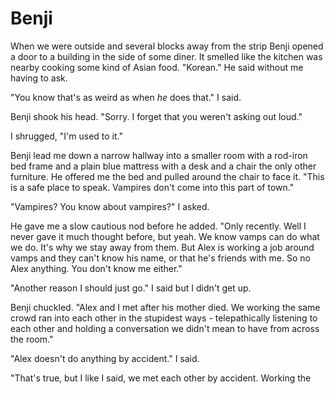 # Benji
When we were outside and several blocks away from the strip Benji opened a door to a building in the side of some diner.  It smelled like the kitchen was nearby cooking some kind of Asian food.  "Korean."  He said without me having to ask.

"You know that's as weird as when _he_ does that."  I said.

Benji shook his head.  "Sorry.  I forget that you weren't asking out loud."

I shrugged, "I'm used to it."  

Benji lead me down a narrow hallway into a smaller room with a rod-iron bed frame and a plain blue mattress with a desk and a chair the only other furniture.  He offered me the bed and pulled around the chair to face it.  "This is a safe place to speak.  Vampires don't come into this part of town."

"Vampires?  You know about vampires?"  I asked.

He gave me a slow cautious nod before he added.  "Only recently.  Well I never gave it much thought before, but yeah.  We know vamps can do what we do.  It's why we stay away from them.  But Alex is working a job around vamps and they can't know his name, or that he's friends with me.  So no Alex anything.  You don't know me either."

"Another reason I should just go."  I said but I didn't get up.

Benji chuckled.  "Alex and I met after his mother died.  We working the same crowd ran into each other in the stupidest ways - telepathically listening to each other and holding a conversation we didn't mean to have from across the room."

"Alex doesn't do anything by accident."  I said.

"That's true, but I like I said, we met each other by accident.  Working the 
<!--stackedit_data:
eyJoaXN0b3J5IjpbLTg0NzAyMzUyNywtMTMwODIzMTUxMV19
-->